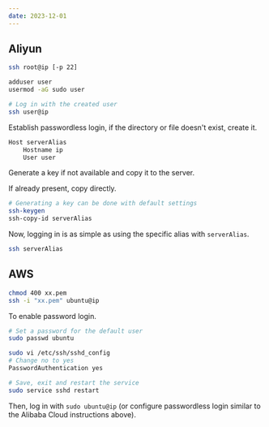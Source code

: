 ```yaml
---
date: 2023-12-01
---
```


## Aliyun

```sh
ssh root@ip [-p 22]

adduser user
usermod -aG sudo user

# Log in with the created user
ssh user@ip
```

Establish passwordless login, if the directory or file doesn't exist, create it.

```sh title="~/.ssh/config"
Host serverAlias
	Hostname ip
	User user
```

Generate a key if not available and copy it to the server.

If already present, copy directly.

```sh
# Generating a key can be done with default settings
ssh-keygen
ssh-copy-id serverAlias
```

Now, logging in is as simple as using the specific alias with `serverAlias`.

```sh
ssh serverAlias
```

## AWS

```sh
chmod 400 xx.pem
ssh -i "xx.pem" ubuntu@ip
```

To enable password login.

```sh
# Set a password for the default user
sudo passwd ubuntu

sudo vi /etc/ssh/sshd_config
# Change no to yes
PasswordAuthentication yes

# Save, exit and restart the service
sudo service sshd restart
```

Then, log in with `sudo ubuntu@ip` (or configure passwordless login similar to the Alibaba Cloud instructions above).
